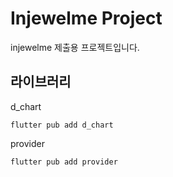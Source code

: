 # Injewelme Project
injewelme 제출용 프로젝트입니다.

## 라이브러리

d_chart

```flutter pub add d_chart```

provider

```flutter pub add provider```
